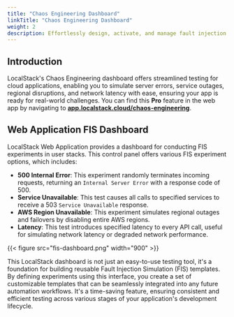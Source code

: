 ```yaml
---
title: "Chaos Engineering Dashboard"
linkTitle: "Chaos Engineering Dashboard"
weight: 2
description: Effortlessly design, activate, and manage fault injection experiments with the LocalStack user-friendly dashboard.
---
```


## Introduction

LocalStack's Chaos Engineering dashboard offers streamlined testing for cloud applications, enabling you to simulate server
errors, service outages, regional disruptions, and network latency with ease, ensuring your app is ready for real-world challenges.
You can find this **Pro** feature in the web app by navigating to [**app.localstack.cloud/chaos-engineering**](https://app.localstack.cloud/chaos-engineering).

## Web Application FIS Dashboard

LocalStack Web Application provides a dashboard for conducting FIS experiments in user stacks. This control panel offers various FIS experiment options, which includes:

-   **500 Internal Error**: This experiment randomly terminates incoming requests, returning an `Internal Server Error` with a response code of 500.
-   **Service Unavailable**: This test causes all calls to specified services to receive a 503 `Service Unavailable` response.
-   **AWS Region Unavailable**: This experiment simulates regional outages and failovers by disabling entire AWS regions.
-   **Latency**: This test introduces specified latency to every API call, useful for simulating network latency or degraded network performance.

{{< figure src="fis-dashboard.png" width="900" >}}


This LocalStack dashboard is not just an easy-to-use testing tool, it's a foundation for building reusable Fault Injection
Simulation (FIS) templates. By defining experiments using this interface, you create a set of 
customizable templates that can be seamlessly integrated into any future automation workflows. It's a time-saving 
feature, ensuring consistent and efficient testing across various stages of your application's development lifecycle.